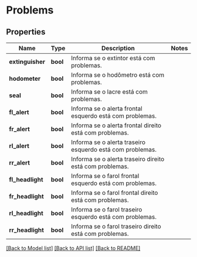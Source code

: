 # Problems

## Properties
Name | Type | Description | Notes
------------ | ------------- | ------------- | -------------
**extinguisher** | **bool** | Informa se o extintor está com problemas. | 
**hodometer** | **bool** | Informa se o hodômetro está com problemas. | 
**seal** | **bool** | Informa se o lacre está com problemas. | 
**fl_alert** | **bool** | Informa se o alerta frontal esquerdo está com problemas. | 
**fr_alert** | **bool** | Informa se o alerta frontal direito está com problemas. | 
**rl_alert** | **bool** | Informa se o alerta traseiro esquerdo está com problemas. | 
**rr_alert** | **bool** | Informa se o alerta traseiro direito está com problemas. | 
**fl_headlight** | **bool** | Informa se o farol frontal esquerdo está com problemas. | 
**fr_headlight** | **bool** | Informa se o farol frontal direito está com problemas. | 
**rl_headlight** | **bool** | Informa se o farol traseiro esquerdo está com problemas. | 
**rr_headlight** | **bool** | Informa se o farol traseiro direito está com problemas. | 

[[Back to Model list]](../README.md#documentation-for-models) [[Back to API list]](../README.md#documentation-for-api-endpoints) [[Back to README]](../README.md)

